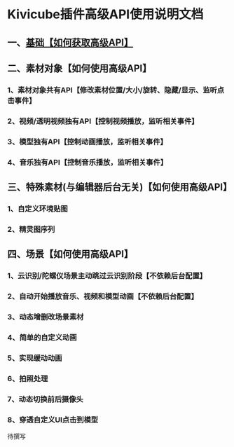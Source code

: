 # Kivicube插件高级API使用说明文档

## 一、[基础【如何获取高级API】](../../tree/master/pages/base/)

## 二、素材对象【如何使用高级API】

### 1、素材对象共有API【修改素材位置/大小/旋转、隐藏/显示、监听点击事件】

### 2、视频/透明视频独有API【控制视频播放，监听相关事件】

### 3、模型独有API【控制动画播放，监听相关事件】

### 4、音乐独有API【控制音乐播放，监听相关事件】

## 三、特殊素材(与编辑器后台无关)【如何使用高级API】

### 1、自定义环境贴图

### 2、精灵图序列

## 四、场景【如何使用高级API】

### 1、云识别/陀螺仪场景主动跳过云识别阶段【不依赖后台配置】

### 2、自动开始播放音乐、视频和模型动画【不依赖后台配置】

### 3、动态增删改场景素材

### 4、简单的自定义动画

### 5、实现缓动动画

### 6、拍照处理

### 7、动态切换前后摄像头

### 8、穿透自定义UI点击到模型

待撰写
